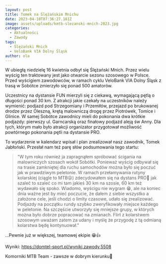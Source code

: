 ```yaml
---
layout: post
title: Tomek na Ślężańskim Mnichu
date: 2023-04-18T07:36:27.181Z
image: assets/uploads/kmtb-slezanski-mnich-2023.jpg
categories:
  - Aktualności
  - Zawody
tags:
  - Ślężański Mnich
  - VeloBank VIA Dolny Śląsk
author: ola
---
```

W ubiegłą niedzielę 16 kwietnia odbył się Ślężański Mnich. Przez wielu wyścig ten traktowany jest jako otwarcie sezonu szosowego w Polsce. Przed wyścigiem zawodowców, w ramach cyklu VeloBank VIA Dolny Śląsk  z trasą w Sobótce zmierzyło się ponad 500 amatorów.
<!--more-->

Uczestnicy na dystansie FUN mierzyli się z ciekawą, wymagającą pętlą o długości ponad 30 km. Z atrakcji jakie czekały na uczestników należy wymienić: podjazd pod Strzegomiany i Przemiłów, przejazd po brukowanej drodze przez Oleszną, krętą malowniczą drogę przez Piotrówek, Tomice i Glinice. W samej Sobótce zawodnicy mieli do pokonania dwa krótkie podjazdy: pierwszy ul. Garncarską oraz finałowy podjazd aleją św Anny. Dla tych, którym mało było atrakcji organizator przygotował możliwość powtórnego pokonania pętli na dystansie PRO. 

To wydarzenie w kalendarz wpisał i plan zrealizował nasz zawodnik, Tomek Jabłoński. Przesłał nam też parę słów podsumowania tego startu:

> "W tym roku również ja zapragnąłem spróbować ścigania na malowniczych szosach wokół Sobótki. Ponieważ wyścig odbywał się na trasie zamkniętej dla ruchu samochodów można było się poczuć jak w prawdziwym peletonie. W ramach przełamywania rutyny kolarskiej (ciągle to MTB😜) zdecydowałem się na dystans PRO💪 jak szaleć to szaleć co mi tam jakieś 30 km na szosie, 60 km też wydawało się spoko. Wiadomo, wyścigu nie wygram 😁, ale na koniec dnia ważne jest by mieć poczucie, że dałem z siebie wszystko a założone cele, jeśli chodzi o limity czasowe, udało się zrealizować. Podjazdy na początku rundy szybko zweryfikowały miejsce każdego w peletonie. Na szczęście utworzyły się mniejsze grupy, w których można było dobrze popracować na zmianach. Flirt z kolarstwem szosowym uważam zatem za udany i myślę że przygodę z tą odmianą kolarstwa będę kontynuował."

...Pewnie już w większej, teamowej ekipie 😁👍

Wyniki: <https://domtel-sport.pl/wyniki,zawody,5508>

Komorniki MTB Team - zawsze w dobrym kierunku🙂